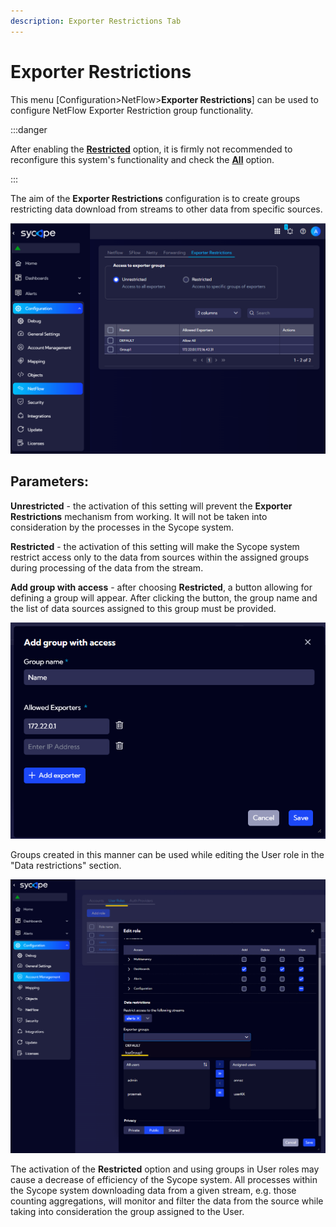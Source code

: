 ```yaml
---
description: Exporter Restrictions Tab
---
```

# Exporter Restrictions

This menu [Configuration>NetFlow>**Exporter Restrictions**] can be used to configure NetFlow Exporter Restriction group functionality.



:::danger

After enabling the <u>**Restricted**</u> option, it is firmly not recommended to reconfigure this system's functionality and check the <u>**All**</u> option.

:::

The aim of the **Exporter Restrictions** configuration is to create groups restricting data download from streams to other data from specific sources.

![menu master](assets_doc-exporter-restrictions/exporter-restrictions-main.png)

## Parameters:

**Unrestricted** - the activation of this setting will prevent the **Exporter Restrictions** mechanism from working. It will not be taken into consideration by the processes in the Sycope system.

**Restricted** - the activation of this setting will make the Sycope system restrict access only to the data from sources within the assigned groups during processing of the data from the stream.

**Add group with access** - after choosing **Restricted**, a button allowing for defining a group will appear. After clicking the button, the group name and the list of data sources assigned to this group must be provided.

![menu master](assets_doc-exporter-restrictions/exporter-restrictions-addgroup.png)

Groups created in this manner can be used while editing the User role in the "Data restrictions" section.

![menu master](assets_doc-exporter-restrictions/exporter-restrictions-user-group.png)

The activation of the **Restricted** option and using groups in User roles may cause a decrease of efficiency of the Sycope system. All processes within the Sycope system downloading data from a given stream, e.g. those counting aggregations, will monitor and filter the data from the source while taking into consideration the group assigned to the User.

